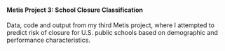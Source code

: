 #### Metis Project 3: School Closure Classification

Data, code and output from my third Metis project, where I attempted to predict risk of closure for U.S. public schools based on demographic and performance characteristics.